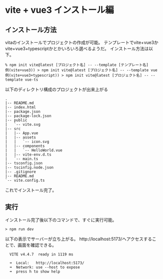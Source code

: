 # vite + vue3 インストール編

## インストール方法

vitaのインストールでプロジェクトの作成が可能。
テンプレートでvite+vue3かvite+vue3+typescriptかとかいろいろ選べるようだ。
インストール方法は以下。
```
% npm init vite@latest [プロジェクト名] -- --template [テンプレート名]
例(vite+vue3)) > npm init vite@latest [プロジェクト名] -- --template vue
例(vite+vue3+typescript)) > npm init vite@latest [プロジェクト名] -- --template vue-ts
```

以下のディレクトリ構成のプロジェクトが出来上がる

```
.
|-- README.md
|-- index.html
|-- package.json
|-- package-lock.json
|-- public
|   `-- vite.svg
|-- src
|   |-- App.vue
|   |-- assets
|   |   `-- icon.svg
|   |-- components
|   |   `-- HelloWorld.vue
|   |-- vite-env.d.ts
|   `-- main.ts
|-- tsconfig.json
|-- tscinfig.node.json
|-- .gitignore
|-- README.md
`-- vite.config.ts
```

これでインストール完了。

## 実行

インストール完了後以下のコマンドで、すぐに実行可能。

```
> npm run dev
```

以下の表示でサーバーが立ち上がる。
http://localhost:5173/へアクセスすることで、画面を確認できる。

``` text
  VITE v4.4.7  ready in 1119 ms

  ➜  Local:   http://localhost:5173/
  ➜  Network: use --host to expose
  ➜  press h to show help
```

